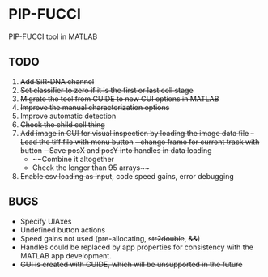 # PIP-FUCCI
PIP-FUCCI tool in MATLAB

## TODO
1. ~~Add SiR-DNA channel~~
2. ~~Set classifier to zero if it is the first or last cell stage~~
3. ~~Migrate the tool from GUIDE to new GUI options in MATLAB~~
3. ~~Improve the manual characterization options~~
3. Improve automatic detection
3. ~~Check the child cell thing~~
3. ~~Add image in GUI for visual inspection by loading the image data file~~
    ~~- Load the tiff file with menu button~~
    ~~- change frame for current track with button~~
    ~~- Save posX and posY into handles in data loading~~
    - ~~Combine it altogether
    - Check the longer than 95 arrays~~
4. ~~Enable csv loading as input~~, code speed gains, error debugging

## BUGS
- Specify UIAxes
- Undefined button actions
- Speed gains not used (pre-allocating, ~~str2double~~, ~~&&~~)
- Handles could be replaced by app properties for consistency with the MATLAB app development.
- ~~GUI is created with GUIDE, which will be unsupported in the future~~
